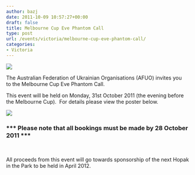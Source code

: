 ```yaml
---
author: bazj
date: 2011-10-09 10:57:27+00:00
draft: false
title: Melbourne Cup Eve Phantom Call
type: post
url: /events/victoria/melbourne-cup-eve-phantom-call/
categories:
- Victoria
---
```


[![](http://www.ozeukes.com/wp-content/uploads/2011/10/zCYOA-LOGO-7-star-color-150pxls.jpg)
](http://www.ozeukes.com/wp-content/uploads/2011/10/zCYOA-LOGO-7-star-color-150pxls.jpg)

The Australian Federation of Ukrainian Organisations (AFUO) invites you to the Melbourne Cup Eve Phantom Call.

This event will be held on Monday, 31st October 2011 (the evening before the Melbourne Cup).  For details please view the poster below.


[![](http://www.ozeukes.com/wp-content/uploads/2011/10/Melbourne_Cup_Eve-advert.jpg)
](http://www.ozeukes.com/wp-content/uploads/2011/10/Melbourne_Cup_Eve-advert.jpg)





### *** Please note that all bookings must be made by 28 October 2011 ***


 

All proceeds from this event will go towards sponsorship of the next Hopak in the Park to be held in April 2012.
